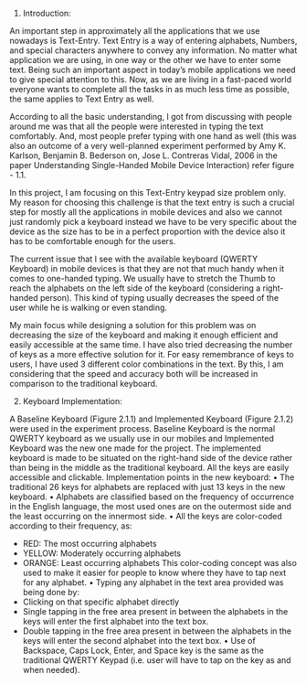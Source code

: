 1.	Introduction:

An important step in approximately all the applications that we use nowadays is Text-Entry. Text Entry is a way of entering alphabets, Numbers, and special characters anywhere to convey any information. No matter what application we are using, in one way or the other we have to enter some text. Being such an important aspect in today’s mobile applications we need to give special attention to this. Now, as we are living in a fast-paced world everyone wants to complete all the tasks in as much less time as possible, the same applies to Text Entry as well. 

According to all the basic understanding, I got from discussing with people around me was that all the people were interested in typing the text comfortably. And, most people prefer typing with one hand as well (this was also an outcome of a very well-planned experiment performed by Amy K. Karlson, Benjamin B. Bederson on, Jose L. Contreras Vidal, 2006 in the paper Understanding Single-Handed Mobile Device Interaction) refer figure - 1.1. 


In this project, I am focusing on this Text-Entry keypad size problem only. My reason for choosing this challenge is that the text entry is such a crucial step for mostly all the applications in mobile devices and also we cannot just randomly pick a keyboard instead we have to be very specific about the device as the size has to be in a perfect proportion with the device also it has to be comfortable enough for the users. 

The current issue that I see with the available keyboard (QWERTY Keyboard) in mobile devices is that they are not that much handy when it comes to one-handed typing. We usually have to stretch the Thumb to reach the alphabets on the left side of the keyboard (considering a right-handed person). This kind of typing usually decreases the speed of the user while he is walking or even standing.

My main focus while designing a solution for this problem was on decreasing the size of the keyboard and making it enough efficient and easily accessible at the same time. I have also tried decreasing the number of keys as a more effective solution for it. For easy remembrance of keys to users, I have used 3 different color combinations in the text. By this, I am considering that the speed and accuracy both will be increased in comparison to the traditional keyboard.


2. Keyboard Implementation:

A Baseline Keyboard (Figure 2.1.1) and Implemented Keyboard (Figure 2.1.2) were used in the experiment process.
Baseline Keyboard is the normal QWERTY keyboard as we usually use in our mobiles and Implemented Keyboard was the new one made for the project. 
The implemented keyboard is made to be situated on the right-hand side of the device rather than being in the middle as the traditional keyboard. All the keys are easily accessible and clickable.
Implementation points in the new keyboard:
•	The traditional 26 keys for alphabets are replaced with just 13 keys in the new keyboard.
•	Alphabets are classified based on the frequency of occurrence in the English language, the most used ones are on the outermost side and the least occurring on the innermost side.
•	All the keys are color-coded according to their frequency, as:
-	RED: The most occurring alphabets
-	YELLOW: Moderately occurring alphabets
-	ORANGE: Least occurring alphabets
This color-coding concept was also used to make it easier for people to know where they have to tap next for any alphabet.
•	Typing any alphabet in the text area provided was being done by:
-	Clicking on that specific alphabet directly
-	Single tapping in the free area present in between the alphabets in the keys will enter the first alphabet into the text box.
-	Double tapping in the free area present in between the alphabets in the keys will enter the second alphabet into the text box.
•	Use of Backspace, Caps Lock, Enter, and Space key is the same as the traditional QWERTY Keypad (i.e. user will have to tap on the key as and when needed). 

